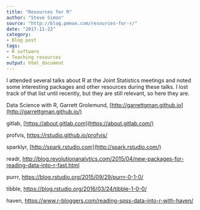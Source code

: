 ```yaml
---
title: "Resources for R"
author: "Steve Simon"
source: "http://blog.pmean.com/resources-for-r/"
date: "2017-11-22"
category: 
- Blog post
tags:
- R software
- Teaching resources
output: html_document
---
```


I attended several talks about R at the Joint Statistics meetings and
noted some interesting packages and other resources during these talks.
I lost track of that list until recently, but they are still relevant,
so here they are.

<!---More--->

Data Science with R, Garrett
Grolemund, [http://garrettgman.github.io](http://garrettgman.github.io/)

gitlab, [https://about.gitlab.com](https://about.gitlab.com/)

profvis, <https://rstudio.github.io/profvis/>

sparklyr, [http://spark.rstudio.com](http://spark.rstudio.com/)

readr, <http://blog.revolutionanalytics.com/2015/04/new-packages-for-reading-data-into-r-fast.html>

purrr, <https://blog.rstudio.org/2015/09/29/purrr-0-1-0/>

tibble, <https://blog.rstudio.org/2016/03/24/tibble-1-0-0/>

haven, <https://www.r-bloggers.com/reading-spss-data-into-r-with-haven/>








